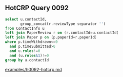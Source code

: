 
## HotCRP Query 0092
```sql
select u.contactId,
       group_concat(r.reviewType separator '')
from ContactInfo u
left join PaperReview r on (r.contactId=u.contactId)
left join Paper p on (p.paperId=r.paperId)
where p.timeWithdrawn<=0
  and p.timeSubmitted>0
  and u.roles!=0
  and (u.roles&1)!=0
group by u.contactId
```
[examples/h0092-hotcrp.md](/examples/h0092-hotcrp.md)